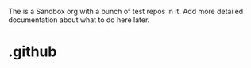 The is a Sandbox org with a bunch of test repos in it.
Add more detailed documentation about what to do here later.

# .github
